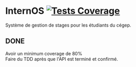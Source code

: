 # InternOS [![Tests Coverage](https://github.com/BertSa/InternOS/actions/workflows/tests.yml/badge.svg)](https://github.com/BertSa/InternOS/actions/workflows/tests.yml)


Système de gestion de stages pour les étudiants du cégep.

## DONE
Avoir un minimum coverage de 80% </br>
Faire du TDD après que l'API est terminé et confirmé.
